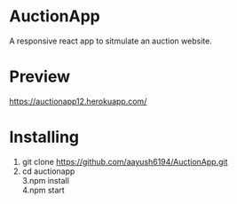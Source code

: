 # AuctionApp
A responsive react app to sitmulate an auction website.

# Preview
https://auctionapp12.herokuapp.com/

# Installing
1. git clone https://github.com/aayush6194/AuctionApp.git <br>
2. cd auctionapp <br>
3.npm install <br>
4.npm start <br>
